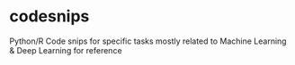 # codesnips
Python/R Code snips for specific tasks mostly related to Machine Learning & Deep Learning for reference
